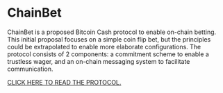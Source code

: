 # ChainBet
 
ChainBet is a proposed Bitcoin Cash protocol to enable on-chain betting.  This initial proposal focuses on a simple coin flip bet, but the principles could be extrapolated to enable more elaborate configurations.  The protocol consists of 2 components: a commitment scheme to enable a trustless wager, and an on-chain messaging system to facilitate communication. 
 
[CLICK HERE TO READ THE PROTOCOL.](https://github.com/fyookball/ChainBet/blob/master/PROTOCOL.md)
 
